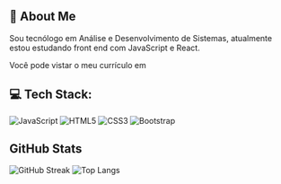 ## 🚀 About Me
Sou tecnólogo em Análise e Desenvolvimento de Sistemas, atualmente estou estudando front end com JavaScript e React.

Você pode vistar o meu currículo em []()

## 💻 Tech Stack:

![JavaScript](https://img.shields.io/badge/javascript-%23323330.svg?style=for-the-badge&logo=javascript&logoColor=%23F7DF1E) ![HTML5](https://img.shields.io/badge/html5-%23E34F26.svg?style=for-the-badge&logo=html5&logoColor=white) ![CSS3](https://img.shields.io/badge/css3-%231572B6.svg?style=for-the-badge&logo=css3&logoColor=white) ![Bootstrap](https://img.shields.io/badge/bootstrap-%238511FA.svg?style=for-the-badge&logo=bootstrap&logoColor=white)

## GitHub Stats
![GitHub Streak](https://streak-stats.demolab.com/?user=joao-delmilio) 
![Top Langs](https://github-readme-stats.vercel.app/api/top-langs/?username=joao-delmilio&layout=compact) 
